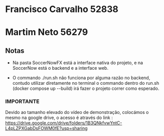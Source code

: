 # Francisco Carvalho 52838
# Martim Neto 56279

## Notas
- Na pasta SoccerNowFX está a interface nativa do projeto, e na SoccerNow está o backend e a interface web.

- O commando ./run.sh não funciona por alguma razão no backend, contudo utilizar diretamente no terminal o commando dentro do run.sh (docker compose up --build) irá fazer o projeto correr como esperado.

### IMPORTANTE ###
Devido ao tamanho elevado do vídeo de demonstração, colocámos o mesmo na google drive, o acesso é através do link : https://drive.google.com/drive/folders/1B3QNkfvwYntC-L4pLZPXGabDsFOWM0fE?usp=sharing
